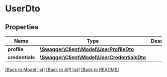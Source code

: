 # UserDto

## Properties
Name | Type | Description | Notes
------------ | ------------- | ------------- | -------------
**profile** | [**\Swagger\Client\Model\UserProfileDto**](UserProfileDto.md) |  | [optional] 
**credentials** | [**\Swagger\Client\Model\UserCredentialsDto**](UserCredentialsDto.md) |  | [optional] 

[[Back to Model list]](../../README.md#documentation-for-models) [[Back to API list]](../../README.md#documentation-for-api-endpoints) [[Back to README]](../../README.md)

